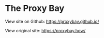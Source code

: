 # The Proxy Bay

View site on Github: https://proxybay.github.io/

View original site: https://proxybay.how/

